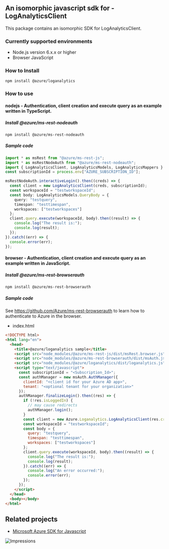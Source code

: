 ## An isomorphic javascript sdk for - LogAnalyticsClient

This package contains an isomorphic SDK for LogAnalyticsClient.

### Currently supported environments

- Node.js version 6.x.x or higher
- Browser JavaScript

### How to Install

```
npm install @azure/loganalytics
```

### How to use

#### nodejs - Authentication, client creation and execute query as an example written in TypeScript.

##### Install @azure/ms-rest-nodeauth

```
npm install @azure/ms-rest-nodeauth
```

##### Sample code

```ts
import * as msRest from "@azure/ms-rest-js";
import * as msRestNodeAuth from "@azure/ms-rest-nodeauth";
import { LogAnalyticsClient, LogAnalyticsModels, LogAnalyticsMappers } from "@azure/loganalytics";
const subscriptionId = process.env["AZURE_SUBSCRIPTION_ID"];

msRestNodeAuth.interactiveLogin().then((creds) => {
  const client = new LogAnalyticsClient(creds, subscriptionId);
  const workspaceId = "testworkspaceId";
  const body: LogAnalyticsModels.QueryBody = {
    query: "testquery",
    timespan: "testtimespan",
    workspaces: ["testworkspaces"]
  };
  client.query.execute(workspaceId, body).then((result) => {
    console.log("The result is:");
    console.log(result);
  });
}).catch((err) => {
  console.error(err);
});
```

#### browser - Authentication, client creation and execute query as an example written in JavaScript.

##### Install @azure/ms-rest-browserauth

```
npm install @azure/ms-rest-browserauth
```

##### Sample code

See https://github.com/Azure/ms-rest-browserauth to learn how to authenticate to Azure in the browser.

- index.html
```html
<!DOCTYPE html>
<html lang="en">
  <head>
    <title>@azure/loganalytics sample</title>
    <script src="node_modules/@azure/ms-rest-js/dist/msRest.browser.js"></script>
    <script src="node_modules/@azure/ms-rest-browserauth/dist/msAuth.js"></script>
    <script src="node_modules/@azure/loganalytics/dist/loganalytics.js"></script>
    <script type="text/javascript">
      const subscriptionId = "<Subscription_Id>";
      const authManager = new msAuth.AuthManager({
        clientId: "<client id for your Azure AD app>",
        tenant: "<optional tenant for your organization>"
      });
      authManager.finalizeLogin().then((res) => {
        if (!res.isLoggedIn) {
          // may cause redirects
          authManager.login();
        }
        const client = new Azure.Loganalytics.LogAnalyticsClient(res.creds, subscriptionId);
        const workspaceId = "testworkspaceId";
        const body = {
          query: "testquery",
          timespan: "testtimespan",
          workspaces: ["testworkspaces"]
        };
        client.query.execute(workspaceId, body).then((result) => {
          console.log("The result is:");
          console.log(result);
        }).catch((err) => {
          console.log("An error occurred:");
          console.error(err);
        });
      });
    </script>
  </head>
  <body></body>
</html>
```

## Related projects

- [Microsoft Azure SDK for Javascript](https://github.com/Azure/azure-sdk-for-js)


![Impressions](https://azure-sdk-impressions.azurewebsites.net/api/impressions/azure-sdk-for-js%2Fpackages%2F%40azure%2Floganalytics%2FREADME.png)

